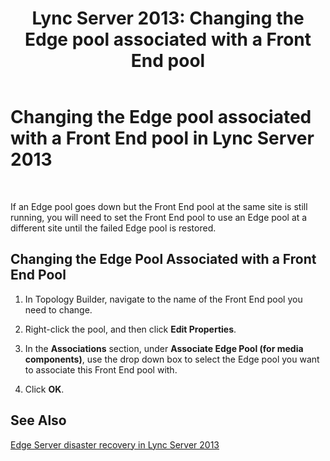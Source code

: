 ﻿---
title: 'Lync Server 2013: Changing the Edge pool associated with a Front End pool'
TOCTitle: Changing the Edge pool associated with a Front End pool
ms:assetid: 369468c7-2c0b-48cc-bbc3-825dad7b85aa
ms:mtpsurl: https://technet.microsoft.com/en-us/library/JJ688023(v=OCS.15)
ms:contentKeyID: 49733613
ms.date: 07/23/2014
mtps_version: v=OCS.15
---

# Changing the Edge pool associated with a Front End pool in Lync Server 2013

 


If an Edge pool goes down but the Front End pool at the same site is still running, you will need to set the Front End pool to use an Edge pool at a different site until the failed Edge pool is restored.

## Changing the Edge Pool Associated with a Front End Pool

1.  In Topology Builder, navigate to the name of the Front End pool you need to change.

2.  Right-click the pool, and then click **Edit Properties**.

3.  In the **Associations** section, under **Associate Edge Pool (for media components)**, use the drop down box to select the Edge pool you want to associate this Front End pool with.

4.  Click **OK**.

## See Also


[Edge Server disaster recovery in Lync Server 2013](lync-server-2013-edge-server-disaster-recovery.md)

